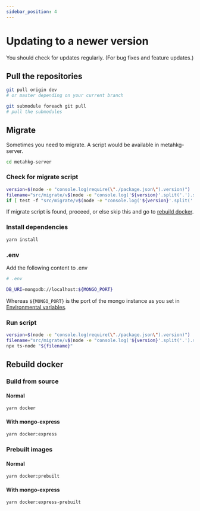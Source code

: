```yaml
---
sidebar_position: 4
---
```


# Updating to a newer version

You should check for updates regularly. (For bug fixes and feature updates.)

## Pull the repositories

```bash
git pull origin dev 
# or master depending on your current branch

git submodule foreach git pull
# pull the submodules
```

## Migrate

Sometimes you need to migrate. A script would be available in metahkg-server.

```bash
cd metahkg-server
```

### Check for migrate script

```bash
version=$(node -e "console.log(require(\"./package.json\").version)")
filename="src/migrate/v$(node -e "console.log('${version}'.split('.').slice(0,2).join('.'))")/v${version}.ts"
if [ test -f "src/migrate/v$(node -e "console.log('${version}'.split('.').slice(0,2).join('.'))")/v${version}.ts" ]; then echo "Found migrate script"; else echo "No migrate script found"; fi
```

If migrate script is found, proceed, or else skip this and go to [rebuild docker](#rebuild-docker).

### Install dependencies

```bash
yarn install
```

### .env

Add the following content to .env

```bash
# .env

DB_URI=mongodb://localhost:${MONGO_PORT}
```

Whereas `${MONGO_PORT}` is the port of the mongo instance as you set in [Environmental variables](./setup/env.md).

### Run script

```bash
version=$(node -e "console.log(require(\"./package.json\").version)")
filename="src/migrate/v$(node -e "console.log('${version}'.split('.').slice(0,2).join('.'))")/v${version}.ts"
npx ts-node "${filename}"
```

## Rebuild docker

### Build from source

#### Normal

```bash
yarn docker
```

#### With mongo-express

```bash
yarn docker:express
```

### Prebuilt images

#### Normal

```bash
yarn docker:prebuilt
```

#### With mongo-express

```bash
yarn docker:express-prebuilt
```

